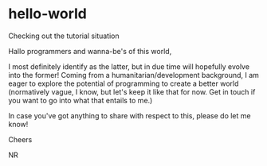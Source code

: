 # hello-world
Checking out the tutorial situation

Hallo programmers and wanna-be's of this world,

I most definitely identify as the latter, but in due time will hopefully evolve into the former! 
Coming from a humanitarian/development background, I am eager to explore the potential of programming to create a better world (normatively vague, I know, but let's keep it like that for now. Get in touch if you want to go into what that entails to me.) 

In case you've got anything to share with respect to this, please do let me know! 

Cheers

NR
